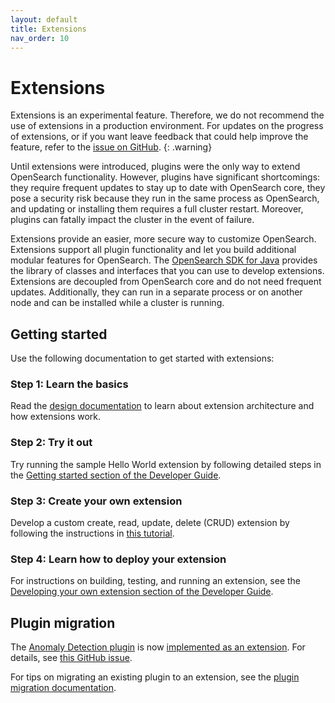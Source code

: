 ```yaml
---
layout: default
title: Extensions
nav_order: 10
---
```


# Extensions

Extensions is an experimental feature. Therefore, we do not recommend the use of extensions in a production environment. For updates on the progress of extensions, or if you want leave feedback that could help improve the feature, refer to the [issue on GitHub](https://github.com/opensearch-project/OpenSearch/issues/2447).
{: .warning}

Until extensions were introduced, plugins were the only way to extend OpenSearch functionality. However, plugins have significant shortcomings: they require frequent updates to stay up to date with OpenSearch core, they pose a security risk because they run in the same process as OpenSearch, and updating or installing them requires a full cluster restart. Moreover, plugins can fatally impact the cluster in the event of failure.

Extensions provide an easier, more secure way to customize OpenSearch. Extensions support all plugin functionality and let you build additional modular features for OpenSearch. The [OpenSearch SDK for Java](https://github.com/opensearch-project/opensearch-sdk-java/) provides the library of classes and interfaces that you can use to develop extensions. Extensions are decoupled from OpenSearch core and do not need frequent updates. Additionally, they can run in a separate process or on another node and can be installed while a cluster is running.

## Getting started

Use the following documentation to get started with extensions:

### Step 1: Learn the basics

Read the [design documentation](https://opensearch-project.github.io/opensearch-sdk-java/DESIGN.html) to learn about extension architecture and how extensions work.

### Step 2: Try it out

Try running the sample Hello World extension by following detailed steps in the [Getting started section of the Developer Guide](https://opensearch-project.github.io/opensearch-sdk-java/DEVELOPER_GUIDE.html#getting-started).

### Step 3: Create your own extension

Develop a custom create, read, update, delete (CRUD) extension by following the instructions in [this tutorial](https://opensearch-project.github.io/opensearch-sdk-java/CREATE_YOUR_FIRST_EXTENSION.html).

### Step 4: Learn how to deploy your extension

For instructions on building, testing, and running an extension, see the [Developing your own extension section of the Developer Guide](https://opensearch-project.github.io/opensearch-sdk-java/DEVELOPER_GUIDE.html#developing-your-own-extension).

<!-- TODO: add the link after the release
## Extensions Javadoc

For a complete extensions class hierarchy, see the [Javadoc](Link TBD).
-->

## Plugin migration

The [Anomaly Detection plugin](https://github.com/opensearch-project/anomaly-detection) is now [implemented as an extension](https://github.com/opensearch-project/anomaly-detection/tree/feature/extensions). For details, see [this GitHub issue](https://github.com/opensearch-project/OpenSearch/issues/3635). 

For tips on migrating an existing plugin to an extension, see the [plugin migration documentation](https://opensearch-project.github.io/opensearch-sdk-java/PLUGIN_MIGRATION.html).